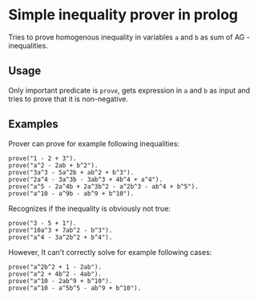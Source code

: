 # Simple inequality prover in prolog

Tries to prove homogenous inequality in variables `a` and `b` as sum of AG - inequalities.

## Usage

Only important predicate is `prove`, gets expression in `a` and `b` as input and tries to prove that it is non-negative.

## Examples

Prover can prove for example following inequalities:

`prove("1 - 2 + 3").`\
`prove("a^2 - 2ab + b^2").`\
`prove("3a^3 - 5a^2b + ab^2 + b^3").`\
`prove("2a^4 - 3a^3b - 3ab^3 + 4b^4 + a^4").`\
`prove("a^5 - 2a^4b + 2a^3b^2 - a^2b^3 - ab^4 + b^5").`\
`prove("a^10 - a^9b - ab^9 + b^10").`

Recognizes if the inequality is obviously not true:

`prove("3 - 5 + 1").`\
`prove("10a^3 + 7ab^2 - b^3").`\
`prove("a^4 - 3a^2b^2 + b^4").`

However, It can't correctly solve for example following cases:

`prove("a^2b^2 + 1 - 2ab").`\
`prove("a^2 + 4b^2 - 4ab").`\
`prove("a^10 - 2ab^9 + b^10").`\
`prove("a^10 - a^5b^5 - ab^9 + b^10").`